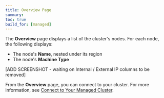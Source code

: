 ```yaml
---
title: Overview Page
summary:
toc: true
build_for: [managed]
---
```


The **Overview** page displays a list of the cluster's nodes. For each node, the following displays:

- The node's **Name**, nested under its region
- The node's **Machine Type**

[ADD SCREENSHOT - waiting on Internal / External IP columns to be removed]
<!-- <img src="{{ 'images/v19.1/managed/' | relative_url }}" alt="Overview Page" style="border:1px solid #eee;max-width:100%" /> -->

From the **Overview** page, you can connect to your cluster. For more information, see [Connect to Your Managed Cluster](managed-connect-to-your-cluster.html).
